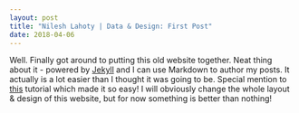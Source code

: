 ```yaml
---
layout: post
title: "Nilesh Lahoty | Data & Design: First Post"
date: 2018-04-06
---
```


Well. Finally got around to putting this old website together. 
Neat thing about it - powered by [Jekyll](http://jekyllrb.com) and I can use Markdown to author my posts. 
It actually is a lot easier than I thought it was going to be. Special mention to [this](http://jmcglone.com/guides/github-pages/) tutorial which made it so easy! 
I will obviously change the whole layout & design of this website, but for now something is better than nothing!
